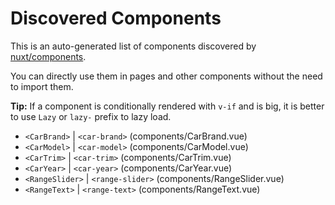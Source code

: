 # Discovered Components

This is an auto-generated list of components discovered by [nuxt/components](https://github.com/nuxt/components).

You can directly use them in pages and other components without the need to import them.

**Tip:** If a component is conditionally rendered with `v-if` and is big, it is better to use `Lazy` or `lazy-` prefix to lazy load.

- `<CarBrand>` | `<car-brand>` (components/CarBrand.vue)
- `<CarModel>` | `<car-model>` (components/CarModel.vue)
- `<CarTrim>` | `<car-trim>` (components/CarTrim.vue)
- `<CarYear>` | `<car-year>` (components/CarYear.vue)
- `<RangeSlider>` | `<range-slider>` (components/RangeSlider.vue)
- `<RangeText>` | `<range-text>` (components/RangeText.vue)
